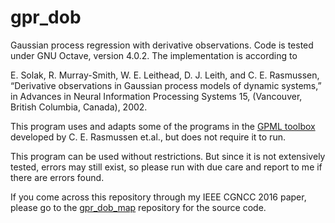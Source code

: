 # gpr_dob
Gaussian process regression with derivative observations. Code is tested under GNU Octave, version 4.0.2. The implementation is according to 

E. Solak, R. Murray-Smith, W. E. Leithead, D. J. Leith, and C. E. Rasmussen, “Derivative observations in Gaussian process models of dynamic systems,” in Advances in Neural Information Processing Systems 15, (Vancouver, British Columbia, Canada), 2002.

This program uses and adapts some of the programs in the [GPML toolbox](http://www.gaussianprocess.org/gpml/) developed by C. E. Rasmussen et.al., but does not require it to run.

This program can be used without restrictions. But since it is not extensively tested, errors may still exist, so please run with due care and report to me if there are errors found. 

If you come across this repository through my IEEE CGNCC 2016 paper, please go to the [gpr_dob_map](https://github.com/teancake/gpr_dob_map) repository for the source code.
